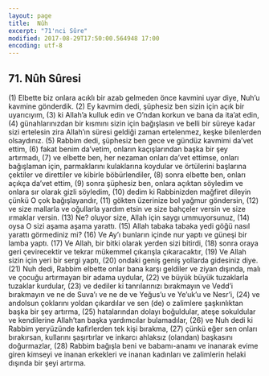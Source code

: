 ```yaml
---
layout: page
title:  Nûh
excerpt: "71'nci Sûre"
modified: 2017-08-29T17:50:00.564948 17:00
encoding: utf-8
---
```


## 71. Nûh Sûresi

(1) Elbette biz onlara acıklı bir azab gelmeden önce kavmini uyar diye, Nuh’u kavmine gönderdik.
(2) Ey kavmim dedi, şüphesiz ben sizin için açık bir uyarıcıyım,
(3) ki Allah’a kulluk edin ve O’ndan korkun ve bana da ita’at edin,
(4) günahlarınızdan bir kısmını sizin için bağışlasın ve belli bir süreye kadar sizi ertelesin zira Allah’ın süresi geldiği zaman ertelenmez, keşke bilenlerden olsaydınız.
(5) Rabbim dedi, şüphesiz ben gece ve gündüz kavmimi da’vet ettim,
(6) fakat benim da’vetim, onların kaçışlarından başka bir şey artırmadı,
(7) ve elbette ben, her nezaman onları da’vet ettimse, onları bağışlaman için, parmaklarını kulaklarına koydular ve örtülerini başlarına çektiler ve direttiler ve kibirle böbürlendiler,
(8) sonra elbette ben, onları açıkça da’vet ettim,
(9) sonra şüphesiz ben, onlara açıktan söyledim ve onlara sır olarak gizli söyledim,
(10) dedim ki Rabbinizden mağfiret dileyin çünkü O çok bağışlayandır,
(11) gökten üzerinize bol yağmur göndersin,
(12) ve size mallarla ve oğullarla yardım etsin ve size bahçeler versin ve size ırmaklar versin. 
(13) Ne? oluyor size, Allah için saygı ummuyorsunuz,
(14) oysa O sizi aşama aşama yarattı.
(15) Allah tabaka tabaka yedi göğü nasıl yarattı görmediniz mi? 
(16) Ve Ay’ı bunların içinde nur yaptı ve güneşi bir lamba yaptı.
(17) Ve Allah, bir bitki olarak yerden sizi bitirdi,
(18) sonra oraya geri çevirecektir ve tekrar mükemmel çıkarışla çıkaracaktır,
(19) Ve Allah sizin için yeri bir sergi yaptı,
(20) ondaki geniş geniş yollarda gidesiniz diye.
(21) Nuh dedi, Rabbim elbette onlar bana karşı geldiler ve ziyan dışında, malı ve çocuğu artırmayan bir adama uydular, 
(22) ve büyük büyük tuzaklarla tuzaklar kurdular,
(23) ve dediler ki tanrılarınızı bırakmayın ve Vedd’i bırakmayın ve ne de Suva’ı ve ne de ve Yeğus’u ve Ye’uk’u ve Nesr’i,
(24) ve andolsun çoklarını yoldan çıkardılar ve sen (de) o zalimlere şaşkınlıktan başka bir şey artırma,
(25) hatalarından dolayı boğuldular, ateşe sokuldular ve kendilerine  Allah’tan başka yardımcılar bulamadılar,
(26) ve Nuh dedi ki Rabbim yeryüzünde kafirlerden tek kişi bırakma,
(27) çünkü eğer sen onları bırakırsan, kullarını şaşırtırlar ve  inkarcı ahlaksız (olandan) başkasını doğurmazlar,
(28) Rabbim bağışla beni ve babamı-anamı ve inanarak evime giren kimseyi ve inanan erkekleri ve inanan kadınları ve zalimlerin helaki dışında bir şeyi artırma.
